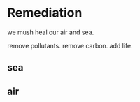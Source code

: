 # Remediation

we mush heal our air and sea.

remove pollutants. remove carbon. add life.

## sea

## air
